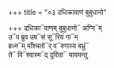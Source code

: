 +++
title = "०३ दधिक्रावाणं बुबुधानो"

+++
दधिक्रा᳓वाणम् बुबुधानो᳓ अग्नि᳓म्  
उ᳓प ब्रुव उष᳓सं सू᳓रियं गा᳓म्  
ब्रध्न᳓म् माँश्चतो᳓र् व᳓रुणस्य बभ्रुं᳓  
ते᳓ वि᳓श्वास्म᳓द् दुरिता᳓ यावयन्तु